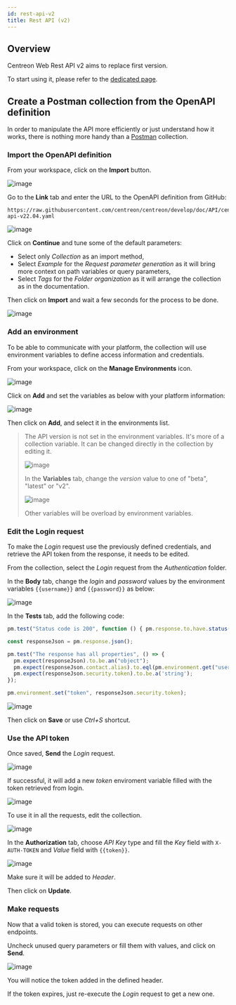 ```yaml
---
id: rest-api-v2
title: Rest API (v2)
---
```


## Overview

Centreon Web Rest API v2 aims to replace first version.

To start using it, please refer to the [dedicated
page](https://docs.centreon.com/api/centreon-web/22.04/).

## Create a Postman collection from the OpenAPI definition

In order to manipulate the API more efficiently or just understand how it works,
there is nothing more handy than a [Postman](https://learning.postman.com/docs/getting-started/introduction/)
collection.

### Import the OpenAPI definition

From your workspace, click on the **Import** button.

![image](../assets/api/postman-import.png)

Go to the **Link** tab and enter the URL to the OpenAPI definition from GitHub:

```text
https://raw.githubusercontent.com/centreon/centreon/develop/doc/API/centreon-api-v22.04.yaml
```

![image](../assets/api/postman-import-link.png)

Click on **Continue** and tune some of the default parameters:

- Select only *Collection* as an import method,
- Select *Example* for the *Request parameter generation* as it will bring more
  context on path variables or query parameters,
- Select *Tags* for the *Folder organization* as it will arrange the collection
  as in the documentation.

Then click on **Import** and wait a few seconds for the process to be done.

![image](../assets/api/postman-import-feedback.png)

### Add an environment

To be able to communicate with your platform, the collection will use
environment variables to define access information and credentials.

From your workspace, click on the **Manage Environments** icon.

![image](../assets/api/postman-environment.png)

Click on **Add** and set the variables as below with your platform information:

![image](../assets/api/postman-environment-add.png)

Then click on **Add**, and select it in the environments list.

> The API version is not set in the environment variables. It's more of a
> collection variable. It can be changed directly in the collection by editing
> it.
>
> ![image](../assets/api/postman-collection-edit.png)
>
> In the **Variables** tab, change the *version* value to one of "beta",
> "latest" or "v2".
>
> ![image](../assets/api/postman-collection-variables.png)
>
> Other variables will be overload by environment variables.

### Edit the Login request

To make the *Login* request use the previously defined credentials, and retrieve
the API token from the response, it needs to be edited.

From the collection, select the *Login* request from the *Authentication*
folder.

In the **Body** tab, change the *login* and *password* values by the environment
variables `{{username}}` and `{{password}}` as below:

![image](../assets/api/postman-login-body.png)

In the **Tests** tab, add the following code:

```javascript
pm.test("Status code is 200", function () { pm.response.to.have.status(200); });

const responseJson = pm.response.json();

pm.test("The response has all properties", () => {
  pm.expect(responseJson).to.be.an("object");
  pm.expect(responseJson.contact.alias).to.eql(pm.environment.get("username"));
  pm.expect(responseJson.security.token).to.be.a('string');
});

pm.environment.set("token", responseJson.security.token);
```

![image](../assets/api/postman-login-test.png)

Then click on **Save** or use *Ctrl+S* shortcut.

### Use the API token

Once saved, **Send** the *Login* request.

![image](../assets/api/postman-login-response.png)

If successful, it will add a new *token* enviroment variable filled with the
token retrieved from login.

![image](../assets/api/postman-environment-view.png)

To use it in all the requests, edit the collection.

![image](../assets/api/postman-collection-edit.png)

In the **Authorization** tab, choose *API Key* type and fill the *Key* field
with `X-AUTH-TOKEN` and *Value* field with `{{token}}`.

![image](../assets/api/postman-collection-edit-authorization.png)

Make sure it will be added to *Header*.

Then click on **Update**.

### Make requests

Now that a valid token is stored, you can execute requests on other endpoints.

Uncheck unused query parameters or fill them with values, and click on **Send**.

![image](../assets/api/postman-hosts-list-console.png)

You will notice the token added in the defined header.

If the token expires, just re-execute the *Login* request to get a new one.
